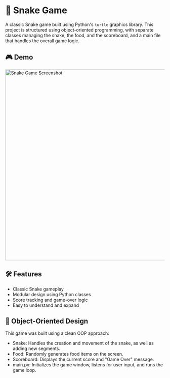 # 🐍 Snake Game

A classic Snake game built using Python's `turtle` graphics library. This project is structured using object-oriented programming, with separate classes managing the snake, the food, and the scoreboard, and a main file that handles the overall game logic.

## 🎮 Demo

<img src="https://raw.githubusercontent.com/idoyosef/snake_game/screenshot.png" alt="Snake Game Screenshot" width="600"/>

## 🛠 Features

- Classic Snake gameplay
- Modular design using Python classes
- Score tracking and game-over logic
- Easy to understand and expand

## 🧠 Object-Oriented Design

This game was built using a clean OOP approach:
- Snake: Handles the creation and movement of the snake, as well as adding new segments.
- Food: Randomly generates food items on the screen.
- Scoreboard: Displays the current score and "Game Over" message.
- main.py: Initializes the game window, listens for user input, and runs the game loop.

